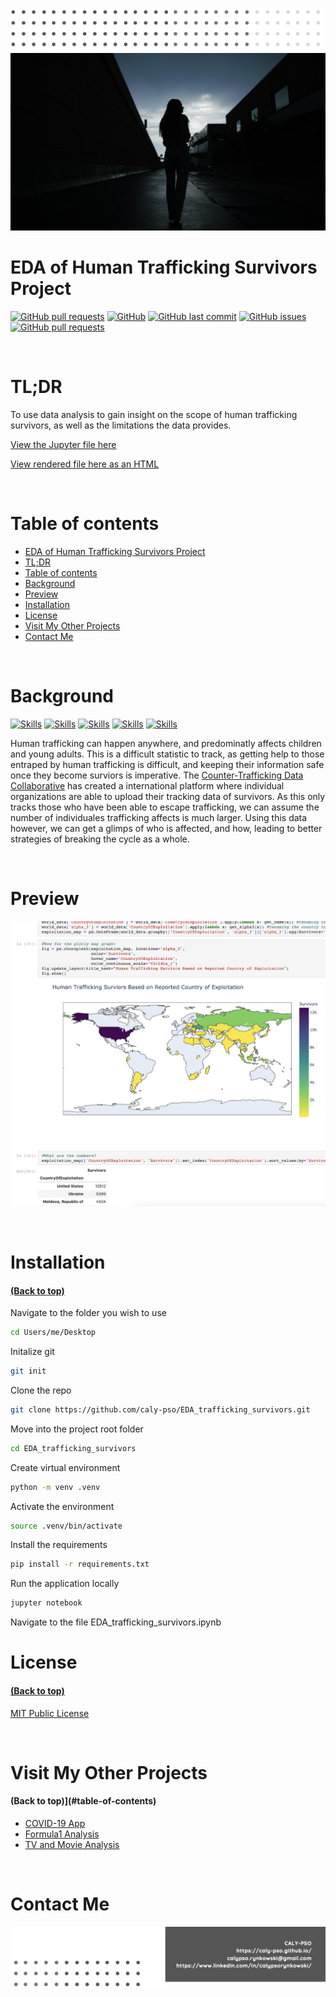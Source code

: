 <!-- Add banner here -->

[![Header](https://github.com/caly-pso/EDA_trafficking_survivors/blob/main/img/header.png)](#TL;DR)
[![Banner](https://github.com/caly-pso/EDA_trafficking_survivors/blob/main/img/survivor.jpg)](#TL;DR)

# EDA of Human Trafficking Survivors Project

<!-- buttons -->
<!-- https://shields.io/ -->

[![GitHub pull requests](https://img.shields.io/github/languages/top/caly-pso/EDA_trafficking_survivors?style=flat-square)](#TL;DR)
[![GitHub](https://img.shields.io/github/repo-size/caly-pso/EDA_trafficking_survivors?style=flat-square)](#TL;DR)
[![GitHub last commit](https://img.shields.io/github/last-commit/caly-pso/EDA_trafficking_survivors?style=flat-square)](#TL;DR)
[![GitHub issues](https://img.shields.io/github/issues-raw/caly-pso/covid_app?style=flat-square)](#TL;DR)
[![GitHub pull requests](https://img.shields.io/github/issues-pr/caly-pso/EDA_trafficking_survivors?style=flat-square)](#TL;DR)

<br>

# TL;DR

To use data analysis to gain insight on the scope of human trafficking survivors, as well as the limitations the data provides.

[View the Jupyter file here](https://github.com/caly-pso/EDA_trafficking_survivors/blob/main/human_trafficking_survivors.ipynb)

[View rendered file here as an HTML](https://caly-pso.github.io/project_link/human_trafficking_survivors.html)

<br>

# Table of contents

- [EDA of Human Trafficking Survivors Project](#EDA-of-human-trafficking-survivors-project)
- [TL;DR](#TL;DR)
- [Table of contents](#table-of-contents)
- [Background](#background)
- [Preview](#preview)
- [Installation](#installation)
- [License](#license)
- [Visit My Other Projects](#visit-my-other-projects)
- [Contact Me](#contact-me)

<br>

# Background

<!-- project in breif -->
<!-- Background
Problem Statement
Data Description -->

<!-- buttons -->

[![Skills](https://img.shields.io/badge/-Python-yellowgreen?style=for-the-badge)](#EDA-of-human-trafficking-survivors-project)
[![Skills](https://img.shields.io/badge/-Pandas-yellow?style=for-the-badge)](#EDA-of-human-trafficking-survivors-project)
[![Skills](https://img.shields.io/badge/-Matplotlib-orange?style=for-the-badge)](#EDA-of-human-trafficking-survivors-project)
[![Skills](https://img.shields.io/badge/-Seaborn-red?style=for-the-badge)](#EDA-of-human-trafficking-survivors-project)
[![Skills](https://img.shields.io/badge/-Plotly-lightgrey?style=for-the-badge)](#EDA-of-human-trafficking-survivors-project)

<!--Colors: brightgreengreenyellowgreenyelloworangeredbluelightgrey
successimportantcriticalinformationalinactive
bluevioletff69b49cf-->

Human trafficking can happen anywhere, and predominatly affects children and young adults. This is a difficult statistic to track, as getting help to those entraped by human trafficking is difficult, and keeping their information safe once they become surviors is imperative. The [Counter-Trafficking Data Collaborative](https://www.ctdatacollaborative.org/) has created a international platform where individual organizations are able to upload their tracking data of survivors. As this only tracks those who have been able to escape trafficking, we can assume the number of individuales trafficking affects is much larger. Using this data however, we can get a glimps of who is affected, and how, leading to better strategies of breaking the cycle as a whole.

<br>

# Preview

<!-- project preview -->

[![Notebook Preview](https://github.com/caly-pso/EDA_trafficking_survivors/blob/main/img/preview.png)](https://caly-pso.github.io/project_link/human_trafficking_survivors.html)

<br>

# Installation

#### [(Back to top)](#table-of-contents)

Navigate to the folder you wish to use

```bash
cd Users/me/Desktop
```

Initalize git

```bash
git init
```

Clone the repo

```bash
git clone https://github.com/caly-pso/EDA_trafficking_survivors.git
```

Move into the project root folder

```bash
cd EDA_trafficking_survivors
```

Create virtual environment

```bash
python -m venv .venv
```

Activate the environment

```bash
source .venv/bin/activate
```

Install the requirements

```bash
pip install -r requirements.txt
```

Run the application locally

```bash
jupyter notebook
```

Navigate to the file EDA_trafficking_survivors.ipynb
<br>

<!-- # Development

[(Back to top)](#table-of-contents)

To modify this application, you need to open up the covid_app.py files, and the fuction and graphing python files. To

<br> -->

# License

#### [(Back to top)](#table-of-contents)

[MIT Public License](https://github.com/caly-pso/covid_app/blob/main/LICENSE.md)

<br>

<!-- Add the footer here -->

# Visit My Other Projects

#### (Back to top)](#table-of-contents)

- [COVID-19 App](https://github.com/caly-pso/covid_app)
- [Formula1 Analysis](https://github.com/caly-pso/formula1_analysis)
- [TV and Movie Analysis](https://github.com/caly-pso/moviesmoviesmovies_and_tv)

<br>

# Contact Me

[![Footer](https://github.com/caly-pso/covid_app/blob/main/img/footer.png)](#contact-me)
